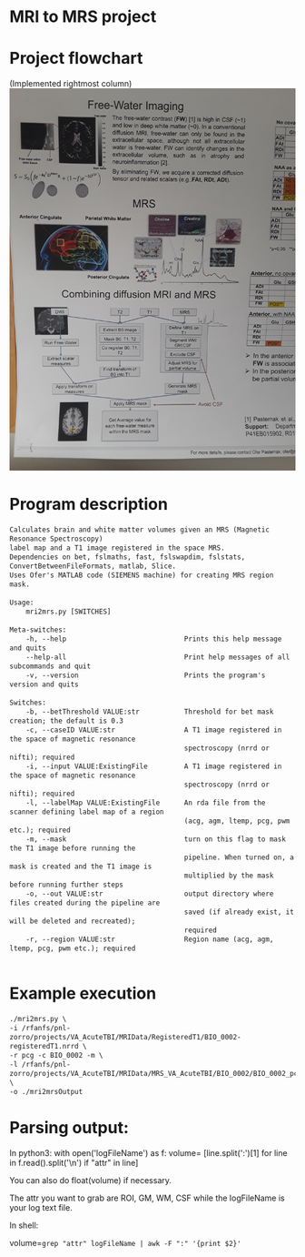 # MRI to MRS project

# Project flowchart
(Implemented rightmost column)
![Flowchart](mri2mrs_flowchart.jpg)


# Program description

```
Calculates brain and white matter volumes given an MRS (Magnetic Resonance Spectroscopy)
label map and a T1 image registered in the space MRS.
Dependencies on bet, fslmaths, fast, fslswapdim, fslstats, ConvertBetweenFileFormats, matlab, Slice.
Uses Ofer's MATLAB code (SIEMENS machine) for creating MRS region mask.

Usage:
    mri2mrs.py [SWITCHES] 

Meta-switches:
    -h, --help                             Prints this help message and quits
    --help-all                             Print help messages of all subcommands and quit
    -v, --version                          Prints the program's version and quits

Switches:
    -b, --betThreshold VALUE:str           Threshold for bet mask creation; the default is 0.3
    -c, --caseID VALUE:str                 A T1 image registered in the space of magnetic resonance
                                           spectroscopy (nrrd or nifti); required
    -i, --input VALUE:ExistingFile         A T1 image registered in the space of magnetic resonance
                                           spectroscopy (nrrd or nifti); required
    -l, --labelMap VALUE:ExistingFile      An rda file from the scanner defining label map of a region
                                           (acg, agm, ltemp, pcg, pwm etc.); required
    -m, --mask                             turn on this flag to mask the T1 image before running the
                                           pipeline. When turned on, a mask is created and the T1 image is
                                           multiplied by the mask before running further steps
    -o, --out VALUE:str                    output directory where files created during the pipeline are
                                           saved (if already exist, it will be deleted and recreated);
                                           required
    -r, --region VALUE:str                 Region name (acg, agm, ltemp, pcg, pwm etc.); required


```


# Example execution

```
./mri2mrs.py \
-i /rfanfs/pnl-zorro/projects/VA_AcuteTBI/MRIData/RegisteredT1/BIO_0002-registeredT1.nrrd \
-r pcg -c BIO_0002 -m \
-l /rfanfs/pnl-zorro/projects/VA_AcuteTBI/MRIData/MRS_VA_AcuteTBI/BIO_0002/BIO_0002_pcg_press.rda \
-o ./mri2mrsOutput
```


# Parsing output:

In python3:
with open('logFileName') as f:
    volume= [line.split(':')[1] for line in f.read().split('\n') if "attr" in line]

You can also do float(volume) if necessary.    

The attr you want to grab are ROI, GM, WM, CSF while the logFileName is your log text file.
    
    
In shell:

volume=`grep "attr" logFileName | awk -F ":" '{print $2}'`







